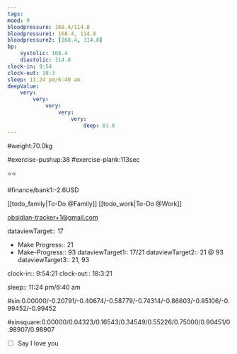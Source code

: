 ```yaml
---
tags: 
mood: 9
bloodpressure: 168.4/114.8
bloodpressure1: 168.4, 114.8
bloodpressure2: [168.4, 114.8]
bp:
    systolic: 168.4
    diastolic: 114.8
clock-in: 9:54
clock-out: 18:3
sleep: 11:24 pm/6:40 am
deepValue: 
    very: 
        very: 
            very: 
                very: 
                    very: 
                        deep: 81.6
---
```


#weight:70.0kg

#exercise-pushup:38
#exercise-plank:113sec


⭐⭐


#finance/bank1:-2.6USD

[[todo_family|To-Do @Family]]
[[todo_work|To-Do @Work]]

obsidian-tracker+1@gmail.com


dataviewTarget:: 17
- Make Progress:: 21
- Make-Progress:: 93
dataviewTarget1:: 17/21
dataviewTarget2:: 21 @ 93
dataviewTarget3:: 21, 93

clock-in:: 9:54:21
clock-out:: 18:3:21

sleep:: 11:24 pm/6:40 am

#sin:0.00000/-0.20791/-0.40674/-0.58779/-0.74314/-0.86603/-0.95106/-0.99452/-0.99452

#sinsquare:0.00000/0.04323/0.16543/0.34549/0.55226/0.75000/0.90451/0.98907/0.98907

- [ ] Say I love you


